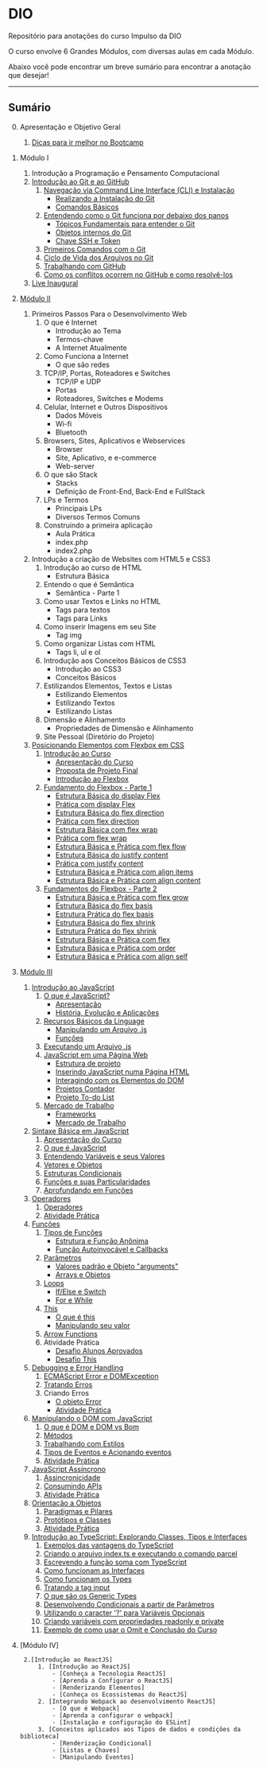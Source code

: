 # DIO
Repositório para anotações do curso Impulso da DIO

O curso envolve 6 Grandes Módulos, com diversas aulas em cada Módulo.

Abaixo você pode encontrar um breve sumário para encontrar a anotação que desejar!

------------------------------------------------------------------------------------

## Sumário

0. Apresentação e Objetivo Geral
    1. [Dicas para ir melhor no Bootcamp](https://github.com/tarikochuery/DIO/blob/master/apresentacao-e-objetivos/dicas-para-ir-melhor-no-bootcamp.txt)
1. Módulo I
    1. Introdução a Programação e Pensamento Computacional
    2. [Introdução ao Git e ao GitHub](https://github.com/tarikochuery/DIO/tree/master/modulo-I/introducao-ao-git-e-ao-github)
        1. [Navegação via Command Line Interface (CLI) e Instalação](https://github.com/tarikochuery/DIO/tree/master/modulo-I/introducao-ao-git-e-ao-github/navegacao-via-command-line-interface-CLI-e-instalacao)
            - [Realizando a Instalação do Git](https://github.com/tarikochuery/DIO/blob/master/modulo-I/introducao-ao-git-e-ao-github/navegacao-via-command-line-interface-CLI-e-instalacao/realizando-a-instalacao-do-GIT.txt)
            - [Comandos Básicos](https://github.com/tarikochuery/DIO/blob/master/modulo-I/introducao-ao-git-e-ao-github/navegacao-via-command-line-interface-CLI-e-instalacao/comandos-basicos.txt)
        2. [Entendendo como o Git funciona por debaixo dos panos](https://github.com/tarikochuery/DIO/tree/master/modulo-I/introducao-ao-git-e-ao-github/entendendo-como-o-GIT-funciona-por-debaixo-dos-panos)
            - [Tópicos Fundamentais para entender o Git](https://github.com/tarikochuery/DIO/blob/master/modulo-I/introducao-ao-git-e-ao-github/entendendo-como-o-GIT-funciona-por-debaixo-dos-panos/topicos-fundamentais-para-entender-o-funcionamento-do-GIT.txt)
            - [Objetos internos do Git](https://github.com/tarikochuery/DIO/blob/master/modulo-I/introducao-ao-git-e-ao-github/entendendo-como-o-GIT-funciona-por-debaixo-dos-panos/objetos-internos-do-GIT.txt)
            - [Chave SSH e Token](https://github.com/tarikochuery/DIO/blob/master/modulo-I/introducao-ao-git-e-ao-github/entendendo-como-o-GIT-funciona-por-debaixo-dos-panos/SSH-e-token.txt)
        3. [Primeiros Comandos com o Git](https://github.com/tarikochuery/DIO/blob/master/modulo-I/introducao-ao-git-e-ao-github/primeiros-comandos-com-o-GIT.txt)
        4. [Ciclo de Vida dos Arquivos no Git](https://github.com/tarikochuery/DIO/blob/master/modulo-I/introducao-ao-git-e-ao-github/ciclo-de-vida-dos-arquivos-no-git.txt)
        5. [Trabalhando com GitHub](https://github.com/tarikochuery/DIO/blob/master/modulo-I/introducao-ao-git-e-ao-github/trabalhando-com-github.txt)
        6. [Como os conflitos ocorrem no GitHub e como resolvê-los](https://github.com/tarikochuery/DIO/blob/master/modulo-I/introducao-ao-git-e-ao-github/como-os-conflitos-ocorrem-no-github-e-como-resolver.txt)
    3. [Live Inaugural](https://github.com/tarikochuery/DIO/blob/master/modulo-I/live-inaugural.md)
2. [Módulo II](https://github.com/tarikochuery/DIO/tree/master/modulo-II)
    1. Primeiros Passos Para o Desenvolvimento Web
        1. O que é Internet
            - Introdução ao Tema
            - Termos-chave
            - A Internet Atualmente
        2. Como Funciona a Internet
            - O que são redes
        3. TCP/IP, Portas, Roteadores e Switches
            - TCP/IP e UDP
            - Portas
            - Roteadores, Switches e Modems
        4. Celular, Internet e Outros Dispositivos
            - Dados Móveis
            - Wi-fi
            - Bluetooth
        5. Browsers, Sites, Aplicativos e Webservices
            - Browser
            - Site, Aplicativo, e e-commerce
            - Web-server
        6. O que são Stack
            - Stacks
            - Definição de Front-End, Back-End e FullStack
        7. LPs e Termos
            - Principais LPs
            - Diversos Termos Comuns
        8. Construindo a primeira aplicação
            - Aula Prática
            - index.php
            - index2.php
    2. Introdução a criação de Websites com HTML5  e CSS3
        1. Introdução ao curso de HTML
            - Estrutura Básica
        2. Entendo o que é Semântica
            - Semântica - Parte 1
        3. Como usar Textos e Links no HTML
            - Tags para textos
            - Tags para Links
        4. Como inserir Imagens em seu Site
            - Tag img
        5. Como organizar Listas com HTML
            - Tags li, ul e ol
        6. Introdução aos Conceitos Básicos de CSS3
            - Introdução ao CSS3
            - Conceitos Básicos
        7. Estilizandos Elementos, Textos e Listas
            - Estilizando Elementos
            - Estilizando Textos
            - Estilizando Listas
        8. Dimensão e Alinhamento
            - Propriedades de Dimensão e Alinhamento
        9. Site Pessoal (Diretório do Projeto)
    3. [Posicionando Elementos com Flexbox em CSS](https://github.com/tarikochuery/DIO/tree/master/modulo-II/posicionando-elementos-com-flexbox-no-CSS)
        1. [Introdução ao Curso](https://github.com/tarikochuery/DIO/tree/master/modulo-II/posicionando-elementos-com-flexbox-no-CSS/introducao-ao-curso)
            - [Apresentação do Curso](https://github.com/tarikochuery/DIO/blob/master/modulo-II/posicionando-elementos-com-flexbox-no-CSS/introducao-ao-curso/apresentacao-do-curso.md)
            - [Proposta de Projeto Final](https://github.com/tarikochuery/DIO/blob/master/modulo-II/posicionando-elementos-com-flexbox-no-CSS/introducao-ao-curso/proposta-de-projeto.md)
            - [Introdução ao Flexbox](https://github.com/tarikochuery/DIO/blob/master/modulo-II/posicionando-elementos-com-flexbox-no-CSS/introducao-ao-curso/introducao-ao-flexbox.md)
        2. [Fundamento do Flexbox - Parte 1](https://github.com/tarikochuery/DIO/tree/master/modulo-II/posicionando-elementos-com-flexbox-no-CSS/fundamentos-do-flexbox-parte-1)
            - [Estrutura Básica do display Flex](https://github.com/tarikochuery/DIO/blob/master/modulo-II/posicionando-elementos-com-flexbox-no-CSS/fundamentos-do-flexbox-parte-1/estrutura-basica-do-display-flex.md)
            - [Prática com display Flex](https://github.com/tarikochuery/DIO/blob/master/modulo-II/posicionando-elementos-com-flexbox-no-CSS/fundamentos-do-flexbox-parte-1/pratica-com-display-flex.html)
            - [Estrutura Básica do flex direction](https://github.com/tarikochuery/DIO/blob/master/modulo-II/posicionando-elementos-com-flexbox-no-CSS/fundamentos-do-flexbox-parte-1/estrutura-basica-flex-direction.md)
            - [Prática com flex direction](https://github.com/tarikochuery/DIO/blob/master/modulo-II/posicionando-elementos-com-flexbox-no-CSS/fundamentos-do-flexbox-parte-1/pratica-flex-direction.html)
            - [Estrutura Básica com flex wrap](https://github.com/tarikochuery/DIO/blob/master/modulo-II/posicionando-elementos-com-flexbox-no-CSS/fundamentos-do-flexbox-parte-1/estrutura-basica-flex-wrap.md)
            - [Prática com flex wrap](https://github.com/tarikochuery/DIO/blob/master/modulo-II/posicionando-elementos-com-flexbox-no-CSS/fundamentos-do-flexbox-parte-1/pratica-flex-wrap.html)
            - [Estrutura Básica e Prática com flex flow](https://github.com/tarikochuery/DIO/blob/master/modulo-II/posicionando-elementos-com-flexbox-no-CSS/fundamentos-do-flexbox-parte-1/estrutura-basica-flex-flow.md)
            - [Estrutura Básica do justify content](https://github.com/tarikochuery/DIO/blob/master/modulo-II/posicionando-elementos-com-flexbox-no-CSS/fundamentos-do-flexbox-parte-1/estrutura-basica-justify-content.md)
            - [Prática com justify content](https://github.com/tarikochuery/DIO/blob/master/modulo-II/posicionando-elementos-com-flexbox-no-CSS/fundamentos-do-flexbox-parte-1/pratica-com-justify-content.html)
            - [Estrutura Básica e Prática com align items](https://github.com/tarikochuery/DIO/blob/master/modulo-II/posicionando-elementos-com-flexbox-no-CSS/fundamentos-do-flexbox-parte-1/estrutura-basica-e-pratica-align-items.md)
            - [Estrutura Básica e Prática com align content](https://github.com/tarikochuery/DIO/blob/master/modulo-II/posicionando-elementos-com-flexbox-no-CSS/fundamentos-do-flexbox-parte-1/estrutura-basica-e-pratica-align-content.md)
        2. [Fundamentos do Flexbox - Parte 2](https://github.com/tarikochuery/DIO/tree/master/modulo-II/posicionando-elementos-com-flexbox-no-CSS/fundamentos-do-flexbox-parte-2)
            - [Estrutura Básica e Prática com flex grow](https://github.com/tarikochuery/DIO/blob/master/modulo-II/posicionando-elementos-com-flexbox-no-CSS/fundamentos-do-flexbox-parte-2/estrutura-basica-pratica-flex-grow.md)
            - [Estrutura Básica do flex basis](https://github.com/tarikochuery/DIO/blob/master/modulo-II/posicionando-elementos-com-flexbox-no-CSS/fundamentos-do-flexbox-parte-2/estrutura-basica-flex-basis.md)
            - [Estrutura Prática do flex basis](https://github.com/tarikochuery/DIO/blob/master/modulo-II/posicionando-elementos-com-flexbox-no-CSS/fundamentos-do-flexbox-parte-2/pratica-flex-basis.html)
            - [Estrutura Básica do flex shrink](https://github.com/tarikochuery/DIO/blob/master/modulo-II/posicionando-elementos-com-flexbox-no-CSS/fundamentos-do-flexbox-parte-2/pratica-flex-basis.html)
            - [Estrutura Prática do flex shrink](https://github.com/tarikochuery/DIO/blob/master/modulo-II/posicionando-elementos-com-flexbox-no-CSS/fundamentos-do-flexbox-parte-2/pratica-flex-shrink.html)
            - [Estrutura Básica e Prática com flex](https://github.com/tarikochuery/DIO/blob/master/modulo-II/posicionando-elementos-com-flexbox-no-CSS/fundamentos-do-flexbox-parte-2/estrutura-basica-e-pratica-flex.md)
            - [Estrutura Básica e Prática com order](https://github.com/tarikochuery/DIO/blob/master/modulo-II/posicionando-elementos-com-flexbox-no-CSS/fundamentos-do-flexbox-parte-2/estrutura-basica-e-pratica-order.md)
            - [Estrutura Básica e Prática com align self](https://github.com/tarikochuery/DIO/blob/master/modulo-II/posicionando-elementos-com-flexbox-no-CSS/fundamentos-do-flexbox-parte-2/estrutura-basica-e-pratica-align-self.md)

3. [Módulo III](https://github.com/tarikochuery/DIO/tree/master/modulo-III)
    1. [Introdução ao JavaScript](https://github.com/tarikochuery/DIO/tree/master/modulo-III/introducao-ao-javascript)
        1. [O que é JavaScript?](https://github.com/tarikochuery/DIO/tree/master/modulo-III/introducao-ao-javascript/o-que-e-javascript)
            - [Apresentação](https://github.com/tarikochuery/DIO/blob/master/modulo-III/introducao-ao-javascript/o-que-e-javascript/apresentacao.md)
            - [História, Evolução e Aplicações](https://github.com/tarikochuery/DIO/blob/master/modulo-III/introducao-ao-javascript/o-que-e-javascript/historia-evolucao-aplicacoes.md)
        2. [Recursos Básicos da Linguage](https://github.com/tarikochuery/DIO/tree/master/modulo-III/introducao-ao-javascript/recursos-basicos-da-linguagem)
            - [Manipulando um Arquivo .js](https://github.com/tarikochuery/DIO/blob/master/modulo-III/introducao-ao-javascript/recursos-basicos-da-linguagem/manipulando%20um%20arquivo.md)
            - [Funções](https://github.com/tarikochuery/DIO/blob/master/modulo-III/introducao-ao-javascript/recursos-basicos-da-linguagem/funcoes.md)
        3. [Executando um Arquivo .js](https://github.com/tarikochuery/DIO/blob/master/modulo-III/introducao-ao-javascript/executando-um-arquivo-js.md)
        4. [JavaScript em uma Página Web](https://github.com/tarikochuery/DIO/tree/master/modulo-III/introducao-ao-javascript/js-em-uma-pagina-web)
            - [Estrutura de projeto](https://github.com/tarikochuery/DIO/blob/master/modulo-III/introducao-ao-javascript/js-em-uma-pagina-web/estrutura-de-projeto.md)
            - [Inserindo JavaScript numa Página HTML](https://github.com/tarikochuery/DIO/blob/master/modulo-III/introducao-ao-javascript/js-em-uma-pagina-web/inserindo-js-no-html.md)
            - [Interagindo com os Elementos do DOM](https://github.com/tarikochuery/DIO/blob/master/modulo-III/introducao-ao-javascript/js-em-uma-pagina-web/interagindo-com-o-DOM.md)
            - [Projetos Contador](https://github.com/tarikochuery/DIO/tree/master/modulo-III/introducao-ao-javascript/js-em-uma-pagina-web/projeto-contador)
            - [Projeto To-do List](https://github.com/tarikochuery/DIO/tree/master/modulo-III/introducao-ao-javascript/js-em-uma-pagina-web/projeto-to-do-list)
        5. [Mercado de Trabalho](https://github.com/tarikochuery/DIO/tree/master/modulo-III/introducao-ao-javascript/mercado-de-trabalho)
            - [Frameworks](https://github.com/tarikochuery/DIO/blob/master/modulo-III/introducao-ao-javascript/mercado-de-trabalho/frameworks.md)
            - [Mercado de Trabalho](https://github.com/tarikochuery/DIO/blob/master/modulo-III/introducao-ao-javascript/mercado-de-trabalho/mercado-de-trabalho.md)
    2. [Sintaxe Básica em JavaScript](https://github.com/tarikochuery/DIO/tree/master/modulo-III/sintaxa-basica-em-javascript)
        1. [Apresentação do Curso](https://github.com/tarikochuery/DIO/blob/master/modulo-III/sintaxa-basica-em-javascript/apresentacao.md)
        2. [O que é JavaScript](https://github.com/tarikochuery/DIO/blob/master/modulo-III/sintaxa-basica-em-javascript/o-que-e-javascript.md)
        3. [Entendendo Variáveis e seus Valores](https://github.com/tarikochuery/DIO/blob/master/modulo-III/sintaxa-basica-em-javascript/variaveis.md)
        4. [Vetores e Objetos](https://github.com/tarikochuery/DIO/blob/master/modulo-III/sintaxa-basica-em-javascript/vetores-objetos.md)
        5. [Estruturas Condicionais](https://github.com/tarikochuery/DIO/blob/master/modulo-III/sintaxa-basica-em-javascript/estruturas-condicionais.md)
        6. [Funções e suas Particularidades](https://github.com/tarikochuery/DIO/blob/master/modulo-III/sintaxa-basica-em-javascript/funcoes1.md)
        7. [Aprofundando em Funções](https://github.com/tarikochuery/DIO/blob/master/modulo-III/sintaxa-basica-em-javascript/funcoes2.md)
    3. [Operadores](https://github.com/tarikochuery/DIO/tree/master/modulo-III/operadores)
        1. [Operadores](https://github.com/tarikochuery/DIO/blob/master/modulo-III/operadores/operadores.md)
        2. [Atividade Prática](https://github.com/tarikochuery/DIO/tree/master/modulo-III/operadores/atividade-pratica)
    4. [Funções](https://github.com/tarikochuery/DIO/tree/master/modulo-III/funcoes)
        1. [Tipos de Funções](https://github.com/tarikochuery/DIO/tree/master/modulo-III/funcoes/tipos-de-funcao)
            - [Estrutura e Função Anônima](https://github.com/tarikochuery/DIO/blob/master/modulo-III/funcoes/tipos-de-funcao/estrutura.md)
            - [Função Autoinvocável e Callbacks](https://github.com/tarikochuery/DIO/blob/master/modulo-III/funcoes/tipos-de-funcao/autoinvocavel-callback.md)
        2. [Parâmetros](https://github.com/tarikochuery/DIO/tree/master/modulo-III/funcoes/parametros)
            - [Valores padrão e Objeto "arguments"](https://github.com/tarikochuery/DIO/blob/master/modulo-III/funcoes/parametros/valor-padrao-objeto-arguments.md)
            - [Arrays e Objetos](https://github.com/tarikochuery/DIO/blob/master/modulo-III/funcoes/parametros/array-objetos.md)
        3. [Loops](https://github.com/tarikochuery/DIO/tree/master/modulo-III/funcoes/loops)
            - [If/Else e Switch](https://github.com/tarikochuery/DIO/blob/master/modulo-III/funcoes/loops/if-else-switch.md)
            - [For e While](https://github.com/tarikochuery/DIO/blob/master/modulo-III/funcoes/loops/if-else-switch.md)
        4. [This](https://github.com/tarikochuery/DIO/tree/master/modulo-III/funcoes/this)
            - [O que é this](https://github.com/tarikochuery/DIO/blob/master/modulo-III/funcoes/this/o-que-e.md)
            - [Manipulando seu valor](https://github.com/tarikochuery/DIO/blob/master/modulo-III/funcoes/this/manipulando-valor.md)
        5. [Arrow Functions](https://github.com/tarikochuery/DIO/blob/master/modulo-III/funcoes/arrow-functions.md)
        6. Atividade Prática
            - [Desafio Alunos Aprovados](https://github.com/tarikochuery/DIO/tree/master/modulo-III/funcoes/desafio-alunos-aprovados)
            - [Desafio This](https://github.com/tarikochuery/DIO/tree/master/modulo-III/funcoes/desafio-this)
    5. [Debugging e Error Handling](https://github.com/tarikochuery/DIO/tree/master/modulo-III/error-handling)
        1. [ECMAScript Error e DOMException](https://github.com/tarikochuery/DIO/blob/master/modulo-III/error-handling/ecmascript-error-domexception.md)
        2. [Tratando Erros](https://github.com/tarikochuery/DIO/blob/master/modulo-III/error-handling/tratando-erros.md)
        3. Criando Erros
            - [O objeto Error](https://github.com/tarikochuery/DIO/blob/master/modulo-III/error-handling/object-error.md)
            - [Atividade Prática](https://github.com/tarikochuery/DIO/tree/master/modulo-III/error-handling/desafio-error)
    6. [Manipulando o DOM com JavaScript](https://github.com/tarikochuery/DIO/tree/master/modulo-III/manipulando-DOM-Js)
        1. [O que é DOM e DOM vs Bom](https://github.com/tarikochuery/DIO/blob/master/modulo-III/manipulando-DOM-Js/oque-e-DOM-BOM.md)
        2. [Métodos](https://github.com/tarikochuery/DIO/blob/master/modulo-III/manipulando-DOM-Js/metodos.md)
        3. [Trabalhando com Estilos](https://github.com/tarikochuery/DIO/blob/master/modulo-III/manipulando-DOM-Js/trabalhando-com-estilos.md)
        4. [Tipos de Eventos e Acionando eventos](https://github.com/tarikochuery/DIO/blob/master/modulo-III/manipulando-DOM-Js/tipos-de-evento-acionando.md)
        5. [Atividade Prática](https://github.com/tarikochuery/DIO/tree/master/modulo-III/manipulando-DOM-Js/atividade-light-dark-mode)
    7. [JavaScript Assíncrono](https://github.com/tarikochuery/DIO/tree/master/modulo-III/javascript-assincrono)
        1. [Assincronicidade](https://github.com/tarikochuery/DIO/blob/master/modulo-III/javascript-assincrono/assincronicidade.md)
        2. [Consumindo APIs](https://github.com/tarikochuery/DIO/blob/master/modulo-III/javascript-assincrono/consumindo-api.md)
        3. [Atividade Prática](https://github.com/tarikochuery/DIO/tree/master/modulo-III/javascript-assincrono/atividade-cat-API)
    8. [Orientação a Objetos](https://github.com/tarikochuery/DIO/tree/master/modulo-III/orientacao-a-objetos)
        1. [Paradigmas e Pilares](https://github.com/tarikochuery/DIO/blob/master/modulo-III/orientacao-a-objetos/paradigma.md)
        2. [Protótipos e Classes](https://github.com/tarikochuery/DIO/blob/master/modulo-III/orientacao-a-objetos/prototipos-e-classes.md)
        3. [Atividade Prática](https://github.com/tarikochuery/DIO/tree/master/modulo-III/orientacao-a-objetos/atividade-conta-bancaria)
    9. [Introdução ao TypeScript: Explorando Classes, Tipos e Interfaces](https://github.com/tarikochuery/DIO/tree/master/modulo-III/intro-ao-typescript)
        1. [Exemplos das vantagens do TypeScript](https://github.com/tarikochuery/DIO/blob/master/modulo-III/intro-ao-typescript/vantagens-typescript.md)
        2. [Criando o arquivo index.ts e executando o comando parcel](https://github.com/tarikochuery/DIO/blob/master/modulo-III/intro-ao-typescript/criando-arquivo-index-ts.md)
        3. [Escrevendo a função soma com TypeScript](https://github.com/tarikochuery/DIO/blob/master/modulo-III/intro-ao-typescript/funcao-soma-ts.md)
        4. [Como funcionam as Interfaces](https://github.com/tarikochuery/DIO/blob/master/modulo-III/intro-ao-typescript/interfaces.md)
        5. [Como funcionam os Types](https://github.com/tarikochuery/DIO/blob/master/modulo-III/intro-ao-typescript/types.md)
        6. [Tratando a tag input](https://github.com/tarikochuery/DIO/blob/master/modulo-III/intro-ao-typescript/tratando-tag-input.md)
        7. [O que são os Generic Types](https://github.com/tarikochuery/DIO/blob/master/modulo-III/intro-ao-typescript/generic-types.md)
        8. [Desenvolvendo Condicionais a partir de Parâmetros](https://github.com/tarikochuery/DIO/blob/master/modulo-III/intro-ao-typescript/condicionais-para-parametros.md)
        9. [Utilizando o caracter '?' para Variáveis Opcionais](https://github.com/tarikochuery/DIO/blob/master/modulo-III/intro-ao-typescript/variaveis-opcionais.md)
        10. [Criando variáveis com propriedades readonly e private](https://github.com/tarikochuery/DIO/blob/master/modulo-III/intro-ao-typescript/readonly-private.md)
        11. [Exemplo de como usar o Omit e Conclusão do Curso](https://github.com/tarikochuery/DIO/blob/master/modulo-III/intro-ao-typescript/omit.md)
4. [Módulo IV]
    <!-- 1. [Conhecendo os Principais Protocolos de Comunicação]
        1. [Introdução]
        2. [Protocolo de Comunicação Web HTTP]
            - [Como funciona o Protocolo HTTP]
            - [Mensagens HTTP - Request e Response]
            - [Para que servem os Cookies e Cache]
            - [HTTP 2.0 - Atualizações do Protocolo]
            - [Servidores/Sistemas de Aplicação] -->

        2.[Introdução ao ReactJS]
            1. [Introdução ao ReactJS]
                - [Conheça a Tecnologia ReactJS]
                - [Aprenda a Configurar o ReactJS]
                - [Renderizando Elementos]
                - [Conheça os Ecossistemas do ReactJS]
            2. [Integrando Webpack ao desenvolvimento ReactJS]
                - [O que é Webpack]
                - [Aprenda a configurar o webpack]
                - [Instalação e configuração do ESLint]
            3. [Conceitos aplicados aos Tipos de dados e condições da biblioteca]
                - [Renderização Condicional]
                - [Listas e Chaves]
                - [Manipulando Eventos]
